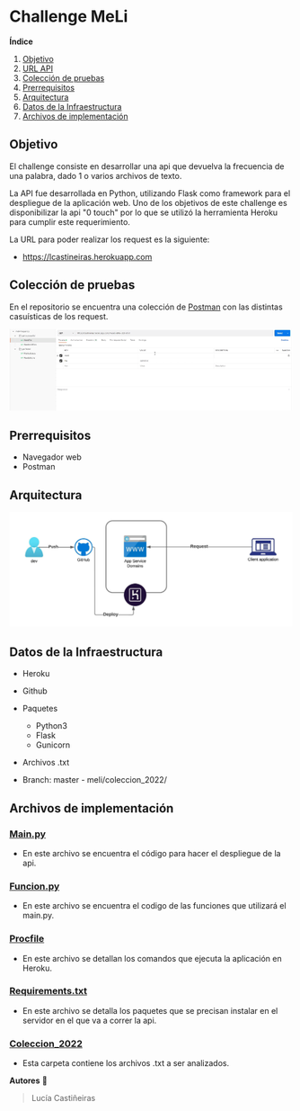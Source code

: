 #  Challenge MeLi 

**Índice**

1. [Objetivo](#id1)
2. [URL API](#id2)
3. [Colección de pruebas](#id3)
4. [Prerrequisitos](#id4)
5. [Arquitectura](#id5)
6. [Datos de la Infraestructura ](#id6)
7. [Archivos de implementación](#id7)



## Objetivo <a name="id1"></a>
El challenge consiste en desarrollar una api que devuelva la frecuencia de una palabra, dado 1 o varios archivos de texto.

La API fue desarrollada en Python, utilizando Flask como framework para el despliegue de la aplicación web.
Uno de los objetivos de este challenge es disponibilizar la api "0 touch" por lo que se utilizó la herramienta Heroku para cumplir este requerimiento.

La URL para poder realizar los request es la siguiente: <a name="id2"></a>
  * https://lcastineiras.herokuapp.com

## Colección de pruebas <a name="id3"></a>
  
En el repositorio se encuentra una colección de [Postman](https://github.com/lcastineiras/meli/blob/9ceccb7cf7ca74c91bcaac04c3c08e09d8d1360c/Docs/meli-frequency.postman_collection.json) con las distintas casuísticas de los request.



<p align="center">
<img src="Docs/Multimedia1.gif" width="900" alt="Funcionamiento de la api" />
</p>


## Prerrequisitos  <a name="id4"></a>

- Navegador web
- Postman


## Arquitectura <a name="id5"></a>

<p align="center">
<img src="Docs/Diagrama.jpeg" width="900" alt="Funcionamiento de la api" />
</p>

## Datos de la Infraestructura <a name="id6"></a>

* Heroku
* Github


* Paquetes
  * Python3
  * Flask
  * Gunicorn

* Archivos .txt
 * Branch: master - meli/coleccion_2022/


## Archivos de implementación <a name="id7"></a>

### [Main.py](https://github.com/lcastineiras/meli/blob/49cc1c3bda1d59b883b3d4e433a3065e142d0086/main.py)

 * En este archivo se encuentra el código para hacer el despliegue de la api.
 
### [Funcion.py](https://github.com/lcastineiras/meli/blob/dedd6476baa82d59c2997b1313573b47092eac93/funcion.py)

* En este archivo se encuentra el codigo de las funciones que utilizará el main.py.

### [Procfile](https://github.com/lcastineiras/meli/blob/49cc1c3bda1d59b883b3d4e433a3065e142d0086/Procfile)

* En este archivo se detallan los comandos que ejecuta la aplicación en Heroku.

### [Requirements.txt](https://github.com/lcastineiras/meli/blob/49cc1c3bda1d59b883b3d4e433a3065e142d0086/requirements.txt)

* En este archivo se detalla los paquetes que se precisan instalar en el servidor en el que va a correr la api.

### [Coleccion_2022](https://github.com/lcastineiras/meli/tree/49cc1c3bda1d59b883b3d4e433a3065e142d0086/coleccion_2022)

* Esta carpeta contiene los archivos .txt a ser analizados.


__Autores__ :muscle:

> Lucía Castiñeiras
